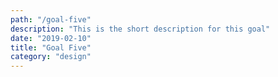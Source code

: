 ```yaml
---
path: "/goal-five"
description: "This is the short description for this goal"
date: "2019-02-10"
title: "Goal Five"
category: "design"
---
```

